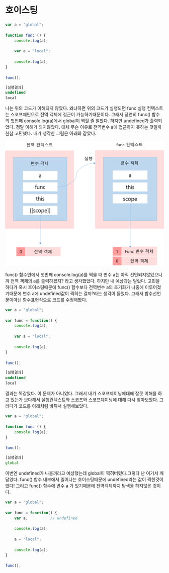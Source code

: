 # 호이스팅



``` javascript
var a = "global";

function func () {
    console.log(a);
    
    var a = "local";
    
    console.log(a);
}

func();
```

``` javascript
[실행결과]
undefined
local
```

나는 위의 코드가 이해되지 않았다.  왜냐하면 위의 코드가 실행되면 func 실행 컨텍스트는 스코프체인으로 전역 객체에 접근이 가능하기때문이다. 그래서 당연히 func() 함수의 첫번째 console.log(a)에서 global이 찍힐 줄 알았다. 하지만 undefined가 출력되었다. 정말 이해가 되지않았다. 대체 무슨 이유로 전역변수 a에 접근하지 못하는 것일까 한참 고민했다. 내가 생각한 그림은 아래와 같았다. 

![실행컨텍스트](images/script1.png)



 func() 함수안에서 첫번째 console.log(a)를 찍을 때 변수 a는 아직 선언되지않았으니까 전역 객체의 a를 출력하겠지? 라고 생각했었다.  하지만 내 예상과는 달랐다.  고민을 하다가 혹시 호이스팅때문에 func() 함수보다 전역변수 a의 초기화가 나중에 이루어졌기때문에 변수 a에 undefined값이 찍히는 걸까?라는 생각이 들었다.  그래서 함수선언문이아닌 함수표현식으로 코드를 수정해봤다.

``` javascript
var a = "global";

var func = function() {
    console.log(a);
    
    var a = "local";
    
    console.log(a);
}

func();
```

``` javascript
[실행결과]
undefined
local
```

결과는 똑같았다.  이 문제가 아니었다. 그래서 내가 스코프체이닝에대해 잘못 이해를 하고 있는가 보다해서 실행컨텍스트와 스코프와 스코프체이닝에 대해 다시 찾아보았다.  그러다가 코드를 아래처럼 바꿔서 실행해보았다. 

``` javascript
var a = "global";

function func () {
    console.log(a);
}

func();
```

``` javascript
[실행결과]
global
```

이번엔 undefined가 나올꺼라고 예상했는데 global이 찍혀버렸다.그렇다 난 여기서 깨달았다. func() 함수 내부에서 일어나는 호이스팅때문에 undefined라는 값이 찍힌것이었다!  그리고 func() 함수에 변수 a 가 있기때문에 전역객체까지 탐색을 하지않은 것이다.

``` javascript
var a = "global";

var func = function() {
    var a; 			// undefined
    
    console.log(a);
    
    a = "local";	
    
    console.log(a);
}

func();
```























